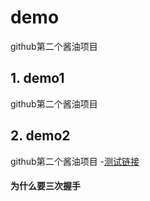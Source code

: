 # demo
github第二个酱油项目

## 1. demo1
github第二个酱油项目

## 2. demo2
github第二个酱油项目
-[测试链接](#为什么要三次握手)










#### 为什么要三次握手
